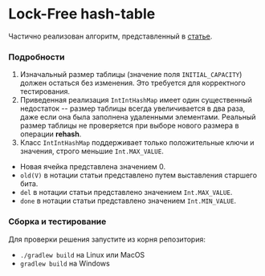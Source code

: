 # Lock-Free hash-table

Частично реализован алгоритм, представленный в [статье](https://arxiv.org/pdf/cs/0303011.pdf). 

### Подробности
1.	Изначальный размер таблицы (значение поля `INITIAL_CAPACITY`) должен остаться без изменения. Это требуется для корректного тестирования.
2.	Приведенная реализация `IntIntHashMap` имеет один существенный недостаток -- размер таблицы всегда увеличивается в два раза, даже если она была заполнена удаленными элементами. Реальный размер таблицы не проверяется при выборе нового размера в операции **rehash**.
3.	Класс `IntIntHashMap` поддерживает только положительные ключи и значения, строго меньшие `Int.MAX_VALUE`.
   * Новая ячейка представлена значением 0.
   * `old(V)` в нотации статьи представлено путем выставления старшего бита. 
   * `del` в нотации статьи представлено значением `Int.MAX_VALUE`.
   * `done` в нотации статьи представлено значением `Int.MIN_VALUE`.

### Сборка и тестирование

Для проверки решения запустите из корня репозитория:

* `./gradlew build` на Linux или MacOS
* `gradlew build` на Windows